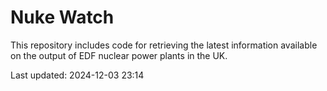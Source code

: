 # Nuke Watch

This repository includes code for retrieving the latest information available on the output of EDF nuclear power plants in the UK.

Last updated: 2024-12-03 23:14